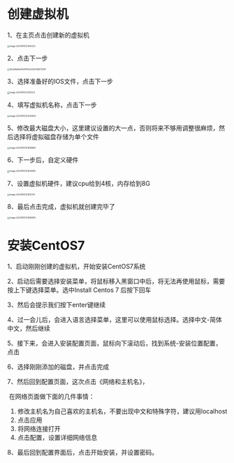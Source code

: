 # 创建虚拟机

1、在主页点击创建新的虚拟机

<img src="C:\Users\windows10\AppData\Roaming\Typora\typora-user-images\image-20241015121445213.png" alt="image-20241015121445213" style="zoom:33%;" />

2、点击下一步

<img src="C:\Users\windows10\Desktop\36cb8ad5d442f0f0cb539cf9d673587.png" alt="36cb8ad5d442f0f0cb539cf9d673587" style="zoom: 33%;" />

3、选择准备好的IOS文件，点击下一步

<img src="C:\Users\windows10\AppData\Roaming\Typora\typora-user-images\image-20241015121102572.png" alt="image-20241015121102572" style="zoom:33%;" />

4、填写虚拟机名称，点击下一步

<img src="C:\Users\windows10\AppData\Roaming\Typora\typora-user-images\image-20241015121244943.png" alt="image-20241015121244943" style="zoom:33%;" />

5、修改最大磁盘大小，这里建议设置的大一点，否则将来不够用调整很麻烦，然后选择将虚拟磁盘存储为单个文件

<img src="C:\Users\windows10\AppData\Roaming\Typora\typora-user-images\image-20241015121608864.png" alt="image-20241015121608864" style="zoom:33%;" />

6、下一步后，自定义硬件

<img src="C:\Users\windows10\AppData\Roaming\Typora\typora-user-images\image-20241015121654905.png" alt="image-20241015121654905" style="zoom:33%;" />

7、设置虚拟机硬件，建议cpu给到4核，内存给到8G

<img src="C:\Users\windows10\AppData\Roaming\Typora\typora-user-images\image-20241015121815314.png" alt="image-20241015121815314" style="zoom:33%;" />

8、最后点击完成，虚拟机就创建完毕了

<img src="C:\Users\windows10\AppData\Roaming\Typora\typora-user-images\image-20241015121908905.png" alt="image-20241015121908905" style="zoom:33%;" />

# 安装CentOS7

1、启动刚刚创建的虚拟机，开始安装CentOS7系统

2、启动后需要选择安装菜单，将鼠标移入黑窗口中后，将无法再使用鼠标，需要按上下键选择菜单。选中Install Centos 7 后按下回车

3、然后会提示我们按下enter键继续

4、过一会儿后，会进入语言选择菜单，这里可以使用鼠标选择。选择中文-简体中文，然后继续

5、接下来，会进入安装配置页面，鼠标向下滚动后，找到系统-安装位置配置，点击

6、选择刚刚添加的磁盘，并点击完成

7、然后回到配置页面，这次点击《网络和主机名》，

​     在网络页面做下面的几件事情：

1. 修改主机名为自己喜欢的主机名，不要出现中文和特殊字符，建议用localhost
2. 点击应用
3. 将网络连接打开
4. 点击配置，设置详细网络信息

8、最后回到配置界面后，点击开始安装，并设置密码。
